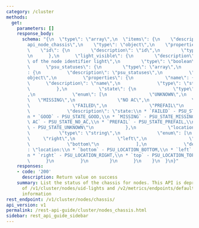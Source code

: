```yaml
---
category: /cluster
methods:
  get:
    parameters: []
    response_body:
      schema: "{\n  \"type\": \"array\",\n  \"items\": {\n    \"description\": \"\
        api_node_chassis\",\n    \"type\": \"object\",\n    \"properties\": {\n  \
        \    \"id\": {\n        \"description\": \"id\",\n        \"type\": \"number\"\
        \n      },\n      \"light_visible\": {\n        \"description\": \"Visibility\
        \ of the node identifier light\",\n        \"type\": \"boolean\"\n      },\n\
        \      \"psu_statuses\": {\n        \"type\": \"array\",\n        \"items\"\
        : {\n          \"description\": \"psu_statuses\",\n          \"type\": \"\
        object\",\n          \"properties\": {\n            \"name\": {\n        \
        \      \"description\": \"name\",\n              \"type\": \"string\"\n  \
        \          },\n            \"state\": {\n              \"type\": \"string\"\
        ,\n              \"enum\": [\n                \"UNKNOWN\",\n             \
        \   \"MISSING\",\n                \"NO AC\",\n                \"GOOD\",\n\
        \                \"FAILED\",\n                \"PREFAIL\"\n              ],\n\
        \              \"description\": \"state:\\n * `FAILED` - PSU_STATE_FAILED,\\\
        n * `GOOD` - PSU_STATE_GOOD,\\n * `MISSING` - PSU_STATE_MISSING,\\n * `NO\
        \ AC` - PSU_STATE_NO_AC,\\n * `PREFAIL` - PSU_STATE_PREFAIL,\\n * `UNKNOWN`\
        \ - PSU_STATE_UNKNOWN\"\n            },\n            \"location\": {\n   \
        \           \"type\": \"string\",\n              \"enum\": [\n           \
        \     \"right\",\n                \"left\",\n                \"top\",\n  \
        \              \"bottom\"\n              ],\n              \"description\"\
        : \"location:\\n * `bottom` - PSU_LOCATION_BOTTOM,\\n * `left` - PSU_LOCATION_LEFT,\\\
        n * `right` - PSU_LOCATION_RIGHT,\\n * `top` - PSU_LOCATION_TOP\"\n      \
        \      }\n          }\n        }\n      }\n    }\n  }\n}"
    responses:
    - code: '200'
      description: Return value on success
    summary: List the status of the chassis for nodes. This API is deprecated in favor
      of /v1/cluster/nodes/uid-lights and /v2/metrics/endpoints/default/data for PSU
      information
rest_endpoint: /v1/cluster/nodes/chassis/
api_version: v1
permalink: /rest-api-guide/cluster/nodes_chassis.html
sidebar: rest_api_guide_sidebar
---
```

